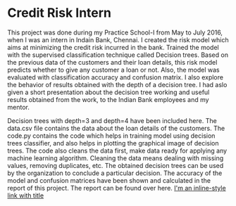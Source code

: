 # Credit Risk Intern
This project was done during my Practice School-I from May to July 2016, when I was an intern in Indain Bank, Chennai. I created the
risk model which aims at minimizing the credit risk incurred in the bank. Trained the model with the supervised classification technique
called Decision trees. Based on the previous data of the customers and their loan details, this risk model predicts whether to give any
customer a loan or not. Also, the model was evaluated with classification accuracy and confusion matrix. I also explore the behavior of
results obtained with the depth of a decision tree. I had aslo given a short presentation about the decision tree working and useful 
results obtained from the work, to the Indian Bank employees and my mentor. 

Decision trees with depth=3 and depth=4 have been included here. The data.csv file contains the data about the loan details of the 
customers. 
The code.py contains the code which helps in training model using decision trees classifier, and also helps in plotting the graphical image 
of decision trees. The code also cleans the data first, make data ready for applying any machine learning algorithm. Cleaning the data means
dealing with missing values, removing duplicates, etc. The obtained decision trees can be used by the organization to conclude a particular
decision. The accuracy of the model and confusion matrices have been shown and calculated in the report of this project. The report can be 
found over here.
[I'm an inline-style link with title](https://www.google.com "Google's Homepage")
